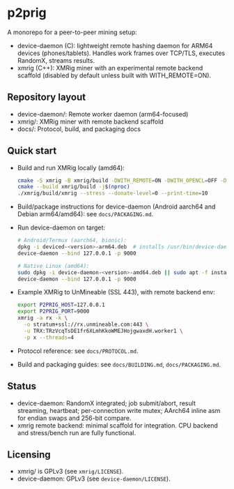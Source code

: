 # p2prig

A monorepo for a peer-to-peer mining setup:

- device-daemon (C): lightweight remote hashing daemon for ARM64 devices (phones/tablets). Handles work frames over TCP/TLS, executes RandomX, streams results.
- xmrig (C++): XMRig miner with an experimental remote backend scaffold (disabled by default unless built with WITH_REMOTE=ON).

## Repository layout

- device-daemon/: Remote worker daemon (arm64-focused)
- xmrig/: XMRig miner with remote backend scaffold
- docs/: Protocol, build, and packaging docs

## Quick start

- Build and run XMRig locally (amd64):
  ```bash
  cmake -S xmrig -B xmrig/build -DWITH_REMOTE=ON -DWITH_OPENCL=OFF -DWITH_CUDA=OFF -DWITH_HWLOC=OFF
  cmake --build xmrig/build -j$(nproc)
  ./xmrig/build/xmrig --stress --donate-level=0 --print-time=10
  ```

- Build/package instructions for device-daemon (Android aarch64 and Debian arm64/amd64): see `docs/PACKAGING.md`.

- Run device-daemon on target:
  ```bash
  # Android/Termux (aarch64, bionic):
  dpkg -i deviced-<version>-arm64.deb  # installs /usr/bin/device-daemon
  device-daemon --bind 127.0.0.1 -p 9000

  # Native Linux (amd64):
  sudo dpkg -i device-daemon-<version>-amd64.deb || sudo apt -f install
  device-daemon --bind 127.0.0.1 -p 9000
  ```

- Example XMRig to UnMineable (SSL 443), with remote backend env:
  ```bash
  export P2PRIG_HOST=127.0.0.1
  export P2PRIG_PORT=9000
  xmrig -a rx -k \
    -o stratum+ssl://rx.unmineable.com:443 \
    -u TRX:TRzVcqTsDE1fr6XLmhKkoWMEJHojgwaxdH.worker1 \
    -p x --threads=4
  ```

- Protocol reference: see `docs/PROTOCOL.md`.
- Build and packaging guides: see `docs/BUILDING.md`, `docs/PACKAGING.md`.

## Status

- device-daemon: RandomX integrated; job submit/abort, result streaming, heartbeat; per-connection write mutex; AArch64 inline asm for endian swaps and 256-bit compare.
- xmrig remote backend: minimal scaffold for integration. CPU backend and stress/bench run are fully functional.

## Licensing

- xmrig/ is GPLv3 (see `xmrig/LICENSE`).
- device-daemon: GPLv3 (see `device-daemon/LICENSE`).

